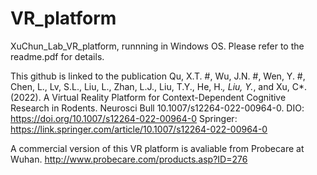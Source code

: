 # VR_platform
 XuChun_Lab_VR_platform, runnning in Windows OS.
 Please refer to the readme.pdf for details.

This github is linked to the publication
Qu, X.T. #, Wu, J.N. #, Wen, Y. #, Chen, L., Lv, S.L., Liu, L., Zhan, L.J., Liu, T.Y., He, H.*, Liu, Y.*, and Xu, C*. (2022). A Virtual Reality Platform for Context-Dependent Cognitive Research in Rodents. Neurosci Bull 10.1007/s12264-022-00964-0. 
DIO: https://doi.org/10.1007/s12264-022-00964-0 Springer: https://link.springer.com/article/10.1007/s12264-022-00964-0


A commercial version of this VR platform is avaliable from Probecare at Wuhan.
http://www.probecare.com/products.asp?ID=276
